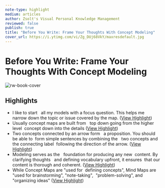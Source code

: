 ```yaml
---
note-type: highlight
medium: articles
author: Zsolt's Visual Personal Knowledge Management
reviewed: false
publish: true
title: "Before You Write: Frame Your Thoughts With Concept Modeling"
cover_url: https://i.ytimg.com/vi/Zg_DUj68VkY/maxresdefault.jpg
---
```

# Before You Write: Frame Your Thoughts With Concept Modeling

![rw-book-cover](https://i.ytimg.com/vi/Zg_DUj68VkY/maxresdefault.jpg)

## Highlights
- I like to start   all my models with a focus question. This helps me  narrow down the topic or issue covered by the map. ([View Highlight](https://read.readwise.io/read/01hrwbb7z62m1x0jvcb30jqj6k))
- Usually concept maps are built from   top down going from the higher level  concept down into the details ([View Highlight](https://read.readwise.io/read/01hrwbvcqx83ttkhbrb817bnm9))
- Two concepts connected by an arrow form   a proposition. You should be able to  form simple sentences by combining the   two concepts and the connecting label  following the direction of the arrow. ([View Highlight](https://read.readwise.io/read/01hrwbxm2ftvdqegt2e1pp90td))
- Modeling serves as the   foundation for producing any new  content. By clarifying thoughts   and defining vocabulary upfront, it ensures  that our content is thorough and coherent. ([View Highlight](https://read.readwise.io/read/01hrwc1q6wadpbmb7hw1b505gd))
- While Concept Maps are "used for  defining concepts", Mind Maps are   "used for brainstorming", "note-taking",  "problem-solving", and "organizing ideas" ([View Highlight](https://read.readwise.io/read/01hrwc6b1amad6tnyjbxe792hg))
